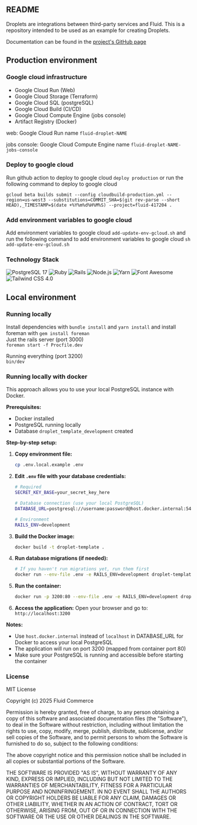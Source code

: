 ## README

Droplets are integrations between third-party services and Fluid. This is a repository intended to be used as an example for creating Droplets.

Documentation can be found in the [project's GitHub page](https://fluid-commerce.github.io/droplet-template/)

## Production environment

### Google cloud infrastructure

- Google Cloud Run (Web)
- Google Cloud Storage (Terraform)
- Google Cloud SQL (postgreSQL)
- Google Cloud Build (CI/CD)
- Google Cloud Compute Engine (jobs console)
- Artifact Registry (Docker)

web: Google Cloud Run name `fluid-droplet-NAME`

jobs console: Google Cloud Compute Engine name `fluid-droplet-NAME-jobs-console`

### Deploy to google cloud

Run github action to deploy to google cloud `deploy production`
or run the following command to deploy to google cloud  

`gcloud beta builds submit --config cloudbuild-production.yml --region=us-west3 --substitutions=COMMIT_SHA=$(git rev-parse --short HEAD),_TIMESTAMP=$(date +%Y%m%d%H%M%S) --project=fluid-417204 .`

### Add environment variables to google cloud

Add environment variables to google cloud `add-update-env-gcloud.sh` and run the following command to add environment variables to google cloud
`sh add-update-env-gcloud.sh`

### Technology Stack

![PostgreSQL 17](https://img.shields.io/badge/PostgreSQL-17-336791?logo=postgresql&logoColor=white)
![Ruby](https://img.shields.io/badge/Ruby-3.4.2-CC342D?logo=ruby&logoColor=white)
![Rails](https://img.shields.io/badge/Rails-8.0.2-CC0000?logo=ruby-on-rails&logoColor=white)
![Node.js](https://img.shields.io/badge/Node.js-23.8.0-339933?logo=node.js&logoColor=white)
![Yarn](https://img.shields.io/badge/Yarn-4.7.0-2C8EBB?logo=yarn&logoColor=white)
![Font Awesome](https://img.shields.io/badge/Font_Awesome-6.7.2-528DD7?logo=fontawesome&logoColor=white)
![Tailwind CSS 4.0](https://img.shields.io/badge/Tailwind_CSS-4.0-38B2AC?logo=tailwindcss&logoColor=white)
<br>

## Local environment

### Running locally

Install dependencies with `bundle install` and `yarn install`
and install foreman with `gem install foreman`  
Just the rails server (port 3000)<br>
`foreman start -f Procfile.dev`

Running everything (port 3200)<br>
`bin/dev`

### Running locally with docker

This approach allows you to use your local PostgreSQL instance with Docker.

**Prerequisites:**
- Docker installed
- PostgreSQL running locally
- Database `droplet_template_development` created

**Step-by-step setup:**

1. **Copy environment file:**
   ```bash
   cp .env.local.example .env
   ```

2. **Edit `.env` file with your database credentials:**
   ```bash
   # Required
   SECRET_KEY_BASE=your_secret_key_here

   # Database connection (use your local PostgreSQL)
   DATABASE_URL=postgresql://username:password@host.docker.internal:5432/droplet_template_development

   # Environment
   RAILS_ENV=development
   ```

3. **Build the Docker image:**
   ```bash
   docker build -t droplet-template .
   ```

4. **Run database migrations (if needed):**
   ```bash
   # If you haven't run migrations yet, run them first
   docker run --env-file .env -e RAILS_ENV=development droplet-template bin/rails db:migrate
   ```

5. **Run the container:**
   ```bash
   docker run -p 3200:80 --env-file .env -e RAILS_ENV=development droplet-template
   ```

6. **Access the application:**
   Open your browser and go to: `http://localhost:3200`

**Notes:**
- Use `host.docker.internal` instead of `localhost` in DATABASE_URL for Docker to access your local PostgreSQL
- The application will run on port 3200 (mapped from container port 80)
- Make sure your PostgreSQL is running and accessible before starting the container

### License

MIT License

Copyright (c) 2025 Fluid Commerce

Permission is hereby granted, free of charge, to any person obtaining a copy
of this software and associated documentation files (the "Software"), to deal
in the Software without restriction, including without limitation the rights
to use, copy, modify, merge, publish, distribute, sublicense, and/or sell
copies of the Software, and to permit persons to whom the Software is
furnished to do so, subject to the following conditions:

The above copyright notice and this permission notice shall be included in all
copies or substantial portions of the Software.

THE SOFTWARE IS PROVIDED "AS IS", WITHOUT WARRANTY OF ANY KIND, EXPRESS OR
IMPLIED, INCLUDING BUT NOT LIMITED TO THE WARRANTIES OF MERCHANTABILITY,
FITNESS FOR A PARTICULAR PURPOSE AND NONINFRINGEMENT. IN NO EVENT SHALL THE
AUTHORS OR COPYRIGHT HOLDERS BE LIABLE FOR ANY CLAIM, DAMAGES OR OTHER
LIABILITY, WHETHER IN AN ACTION OF CONTRACT, TORT OR OTHERWISE, ARISING FROM,
OUT OF OR IN CONNECTION WITH THE SOFTWARE OR THE USE OR OTHER DEALINGS IN THE
SOFTWARE.
